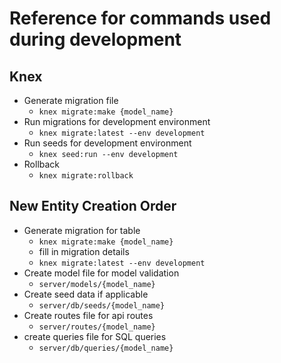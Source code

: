 # Reference for commands used during development

## Knex
- Generate migration file
    - `knex migrate:make {model_name}`
- Run migrations for development environment
    - `knex migrate:latest --env development`
- Run seeds for development environment
    - `knex seed:run --env development`
- Rollback
    - `knex migrate:rollback`

## New Entity Creation Order
- Generate migration for table
    - `knex migrate:make {model_name}`
    - fill in migration details
    - `knex migrate:latest --env development`
- Create model file for model validation
    - `server/models/{model_name}`
- Create seed data if applicable
    - `server/db/seeds/{model_name}`
- Create routes file for api routes
    - `server/routes/{model_name}`
- create queries file for SQL queries
    - `server/db/queries/{model_name}`

